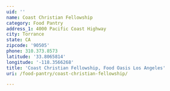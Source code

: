 ```yaml
---
uid: ''
name: Coast Christian Fellowship
category: Food Pantry
address_1: 4000 Pacific Coast Highway
city: Torrance
state: CA
zipcode: '90505'
phone: 310.373.8573
latitude: '33.8065814'
longitude: '-118.3566268'
title: 'Coast Christian Fellowship, Food Oasis Los Angeles'
uri: /food-pantry/coast-christian-fellowship/

---
```

